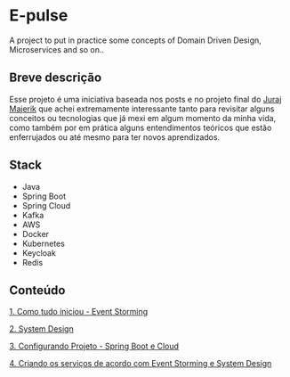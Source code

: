 # E-pulse
A project to put in practice some concepts of Domain Driven Design, Microservices and so on..


## Breve descrição
Esse projeto é uma iniciativa baseada nos posts e no projeto final do [Juraj Majerik](https://jurajmajerik.com/) 
que achei extremamente interessante tanto para revisitar alguns conceitos ou tecnologias que já mexi em algum momento
da minha vida, como também por em prática alguns entendimentos teóricos que estão enferrujados ou até mesmo para ter
novos aprendizados.

## Stack

- Java
- Spring Boot
- Spring Cloud
- Kafka
- AWS
- Docker
- Kubernetes
- Keycloak
- Redis



## Conteúdo

[1. Como tudo iniciou - Event Storming](docs/1.%20Como%20tudo%20iniciou%20-%20Event%20Storming.md)

[2. System Design](docs/2.%20System%20Design.md)

[3. Configurando Projeto - Spring Boot e Cloud](docs/3.%20Configurando%20Projeto%20-%20Spring%20Boot%20&%20Cloud.md)

[4. Criando os serviços de acordo com Event Storming e System Design](docs/4.%20Criando%20os%20serviços%20de%20acordo%20com%20Event%20Storming%20e%20System%20Design.md)